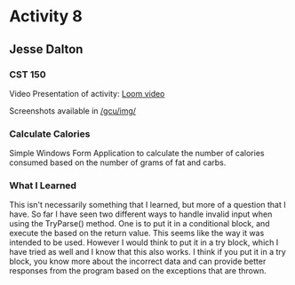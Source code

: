 # Activity 8
## Jesse Dalton
### CST 150

Video Presentation of activity:
[Loom video](https://www.loom.com/share/f9ff5d659e6a4e948d639fb608630de7)

Screenshots available in 
[/gcu/img/](https://github.com/jmdalton0/cst150-act7/tree/main/gcu/img)

### Calculate Calories
Simple Windows Form Application to calculate the number of calories consumed based on the number of grams of fat and carbs.

### What I Learned
This isn't necessarily something that I learned, but more of a question that I have.
So far I have seen two different ways to handle invalid input when using the TryParse() method.
One is to put it in a conditional block, and execute the based on the return value.
This seems like the way it was intended to be used.
However I would think to put it in a try block, which I have tried as well and I know that this also works. I think if you put it in a try block, you know more about the incorrect data and can provide better responses from the program based on the exceptions that are thrown.

